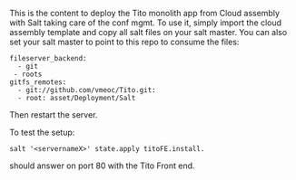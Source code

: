 This is the content to deploy the Tito monolith app from Cloud assembly with Salt taking care of the conf mgmt.
To use it, simply import the cloud assembly template and copy all salt files on your salt master.
You can also set your salt master to point to this repo to consume the files:
  
    fileserver_backend:
      - git
     - roots
    gitfs_remotes:
      - git://github.com/vmeoc/Tito.git:
      - root: asset/Deployment/Salt
  
Then restart the server.

To test the setup: 

    salt '<servernameX>' state.apply titoFE.install.

<ServernameX> should answer on port 80 with the Tito Front end.
